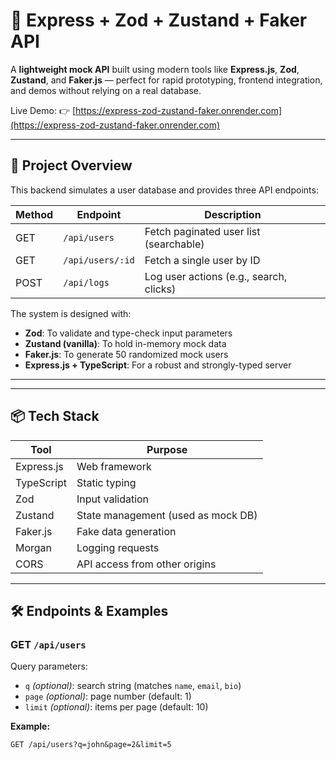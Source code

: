 # 🧠 Express + Zod + Zustand + Faker API

A **lightweight mock API** built using modern tools like **Express.js**, **Zod**, **Zustand**, and **Faker.js** — perfect for rapid prototyping, frontend integration, and demos without relying on a real database.

Live Demo: 👉 [https://express-zod-zustand-faker.onrender.com](https://express-zod-zustand-faker.onrender.com)

---

## 🚀 Project Overview

This backend simulates a user database and provides three API endpoints:

| Method | Endpoint            | Description                              |
|--------|---------------------|------------------------------------------|
| GET    | `/api/users`        | Fetch paginated user list (searchable)   |
| GET    | `/api/users/:id`    | Fetch a single user by ID                |
| POST   | `/api/logs`         | Log user actions (e.g., search, clicks)  |

The system is designed with:
- **Zod**: To validate and type-check input parameters
- **Zustand (vanilla)**: To hold in-memory mock data
- **Faker.js**: To generate 50 randomized mock users
- **Express.js + TypeScript**: For a robust and strongly-typed server

---

---

## 📦 Tech Stack

| Tool        | Purpose                                  |
|-------------|------------------------------------------|
| Express.js  | Web framework                            |
| TypeScript  | Static typing                            |
| Zod         | Input validation                         |
| Zustand     | State management (used as mock DB)       |
| Faker.js    | Fake data generation                     |
| Morgan      | Logging requests                         |
| CORS        | API access from other origins            |

---

## 🛠 Endpoints & Examples

### GET `/api/users`
Query parameters:
- `q` *(optional)*: search string (matches `name`, `email`, `bio`)
- `page` *(optional)*: page number (default: 1)
- `limit` *(optional)*: items per page (default: 10)

**Example:**
```http
GET /api/users?q=john&page=2&limit=5
